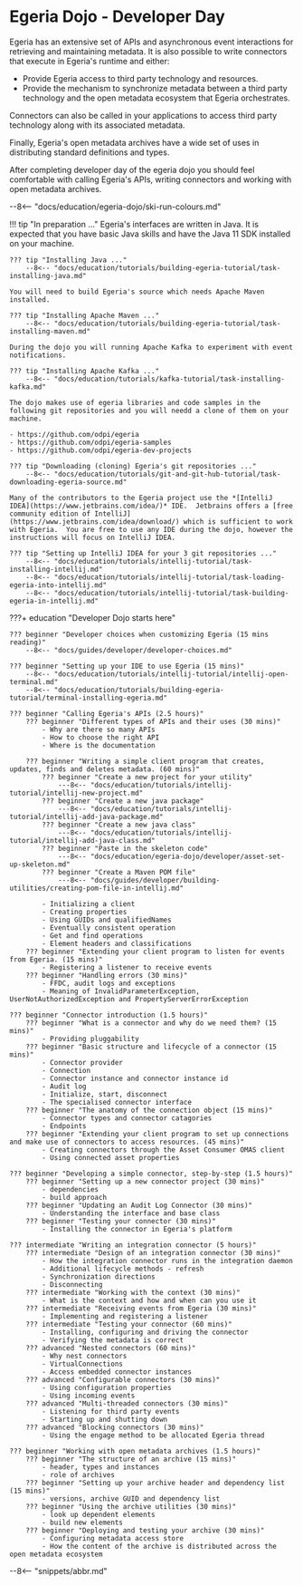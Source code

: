 <!-- SPDX-License-Identifier: CC-BY-4.0 -->
<!-- Copyright Contributors to the ODPi Egeria project 2020. -->

# Egeria Dojo - Developer Day

Egeria has an extensive set of APIs and asynchronous event interactions for retrieving and maintaining metadata.    It is also possible to write connectors that execute in Egeria's runtime and either:

- Provide Egeria access to third party technology and resources.
- Provide the mechanism to synchronize metadata between a third party technology and the open metadata ecosystem that Egeria orchestrates.

Connectors can also be called in your applications to access third party technology along with its associated metadata.

Finally, Egeria's open metadata archives have a wide set of uses in distributing standard definitions and types.

After completing developer day of the egeria dojo you should feel comfortable with calling Egeria's APIs, writing connectors and working with open metadata archives.

--8<-- "docs/education/egeria-dojo/ski-run-colours.md"

!!! tip "In preparation ..."
    Egeria's interfaces are written in Java.  It is expected that you have basic Java skills and have the Java 11 SDK installed on your machine.
    
    ??? tip "Installing Java ..."
        --8<-- "docs/education/tutorials/building-egeria-tutorial/task-installing-java.md"

    You will need to build Egeria's source which needs Apache Maven installed.
    
    ??? tip "Installing Apache Maven ..."
        --8<-- "docs/education/tutorials/building-egeria-tutorial/task-installing-maven.md"

    During the dojo you will running Apache Kafka to experiment with event notifications.
    
    ??? tip "Installing Apache Kafka ..."
        --8<-- "docs/education/tutorials/kafka-tutorial/task-installing-kafka.md"

    The dojo makes use of egeria libraries and code samples in the following git repositories and you will needd a clone of them on your machine.
    
    - https://github.com/odpi/egeria
    - https://github.com/odpi/egeria-samples
    - https://github.com/odpi/egeria-dev-projects
    
    ??? tip "Downloading (cloning) Egeria's git repositories ..."
        --8<-- "docs/education/tutorials/git-and-git-hub-tutorial/task-downloading-egeria-source.md"

    Many of the contributors to the Egeria project use the *[IntelliJ IDEA](https://www.jetbrains.com/idea/)* IDE.  Jetbrains offers a [free community edition of IntelliJ](https://www.jetbrains.com/idea/download/) which is sufficient to work with Egeria.  You are free to use any IDE during the dojo, however the instructions will focus on IntelliJ IDEA.

    ??? tip "Setting up IntelliJ IDEA for your 3 git repositories ..."
        --8<-- "docs/education/tutorials/intellij-tutorial/task-installing-intellij.md"
        --8<-- "docs/education/tutorials/intellij-tutorial/task-loading-egeria-into-intellij.md"
        --8<-- "docs/education/tutorials/intellij-tutorial/task-building-egeria-in-intellij.md"

???+ education "Developer Dojo starts here"

    ??? beginner "Developer choices when customizing Egeria (15 mins reading)"
        --8<-- "docs/guides/developer/developer-choices.md"
    
    ??? beginner "Setting up your IDE to use Egeria (15 mins)"
        --8<-- "docs/education/tutorials/intellij-tutorial/intellij-open-terminal.md"
        --8<-- "docs/education/tutorials/building-egeria-tutorial/terminal-installing-egeria.md"

    ??? beginner "Calling Egeria's APIs (2.5 hours)"
        ??? beginner "Different types of APIs and their uses (30 mins)"
            - Why are there so many APIs
            - How to choose the right API
            - Where is the documentation
        
        ??? beginner "Writing a simple client program that creates, updates, finds and deletes metadata. (60 mins)"
            ??? beginner "Create a new project for your utility"
                ---8<-- "docs/education/tutorials/intellij-tutorial/intellij-new-project.md"
            ??? beginner "Create a new java package"
                ---8<-- "docs/education/tutorials/intellij-tutorial/intellij-add-java-package.md"
            ??? beginner "Create a new java class"
                ---8<-- "docs/education/tutorials/intellij-tutorial/intellij-add-java-class.md"
            ??? beginner "Paste in the skeleton code"
                ---8<-- "docs/education/egeria-dojo/developer/asset-set-up-skeleton.md"
            ??? beginner "Create a Maven POM file"
                ---8<-- "docs/guides/developer/building-utilities/creating-pom-file-in-intellij.md"

            - Initializing a client
            - Creating properties
            - Using GUIDs and qualifiedNames
            - Eventually consistent operation
            - Get and find operations
            - Element headers and classifications
        ??? beginner "Extending your client program to listen for events from Egeria. (15 mins)"
            - Registering a listener to receive events
        ??? beginner "Handling errors (30 mins)"
            - FFDC, audit logs and exceptions
            - Meaning of InvalidParameterException, UserNotAuthorizedException and PropertyServerErrorException
    
    ??? beginner "Connector introduction (1.5 hours)"
        ??? beginner "What is a connector and why do we need them? (15 mins)"
            - Providing pluggability
        ??? beginner "Basic structure and lifecycle of a connector (15 mins)"
            - Connector provider
            - Connection
            - Connector instance and connector instance id
            - Audit log
            - Initialize, start, disconnect
            - The specialised connector interface
        ??? beginner "The anatomy of the connection object (15 mins)"
            - Connector types and connector catagories
            - Endpoints
        ??? beginner "Extending your client program to set up connections and make use of connectors to access resources. (45 mins)"
            - Creating connectors through the Asset Consumer OMAS client
            - Using connected asset properties
    
    ??? beginner "Developing a simple connector, step-by-step (1.5 hours)"
        ??? beginner "Setting up a new connector project (30 mins)"
            - dependencies
            - build approach
        ??? beginner "Updating an Audit Log Connector (30 mins)"
            - Understanding the interface and base class
        ??? beginner "Testing your connector (30 mins)"
            - Installing the connector in Egeria's platform
        
    ??? intermediate "Writing an integration connector (5 hours)"
        ??? intermediate "Design of an integration connector (30 mins)"
            - How the integration connector runs in the integration daemon
            - Additional lifecycle methods - refresh
            - Synchronization directions
            - Disconnecting
        ??? intermediate "Working with the context (30 mins)"
            - What is the context and how and when can you use it
        ??? intermediate "Receiving events from Egeria (30 mins)"
            - Implementing and registering a listener
        ??? intermediate "Testing your connector (60 mins)"
            - Installing, configuring and driving the connector
            - Verifying the metadata is correct
        ??? advanced "Nested connectors (60 mins)"
            - Why nest connectors
            - VirtualConnections
            - Access embedded connector instances
        ??? advanced "Configurable connectors (30 mins)"
            - Using configuration properties
            - Using incoming events
        ??? advanced "Multi-threaded connectors (30 mins)"
            - Listening for third party events
            - Starting up and shutting down
        ??? advanced "Blocking connectors (30 mins)"
            - Using the engage method to be allocated Egeria thread
        
    ??? beginner "Working with open metadata archives (1.5 hours)"
        ??? beginner "The structure of an archive (15 mins)"
            - header, types and instances
            - role of archives
        ??? beginner "Setting up your archive header and dependency list (15 mins)"
            - versions, archive GUID and dependency list
        ??? beginner "Using the archive utilities (30 mins)"
            - look up dependent elements
            - build new elements
        ??? beginner "Deploying and testing your archive (30 mins)"
            - Configuring metadata access store
            - How the content of the archive is distributed across the open metadata ecosystem



--8<-- "snippets/abbr.md"